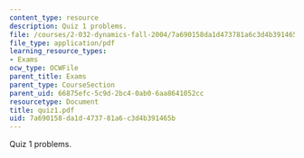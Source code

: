 ```yaml
---
content_type: resource
description: Quiz 1 problems.
file: /courses/2-032-dynamics-fall-2004/7a690158da1d473781a6c3d4b391465b_quiz1.pdf
file_type: application/pdf
learning_resource_types:
- Exams
ocw_type: OCWFile
parent_title: Exams
parent_type: CourseSection
parent_uid: 66875efc-5c9d-2bc4-0ab0-6aa8641052cc
resourcetype: Document
title: quiz1.pdf
uid: 7a690158-da1d-4737-81a6-c3d4b391465b
---
```

Quiz 1 problems.

